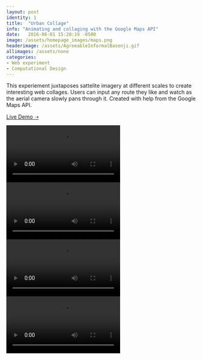 ```yaml
---
layout: post
identity: 1
title:  "Urban Collage"
info: "Animating and collaging with the Google Maps API"
date:   2016-06-01 15:20:19 -0500
image: /assets/homepage_images/maps.png
headerimage: /assets/AgreeableInformalBasenji.gif
allimages: /assets/none
categories:
- Web experiment
- Computational Design
---
```


This experiement juxtaposes sattelite imagery at different scales to create interesting web collages. Users can input any route they like and watch as the aerial camera slowly pans through it. Created with help from the Google Maps API. 

<a href="/assets/irel/collage/collagedemo.html" target="_blank" class="bigbutton">Live Demo ➝</a>

<div>
  <video autoPlay loop>
    <source src="/assets/video/maps/1.mp4" type="video/mp4"/>
  </video>
</div>

<div>
  <video autoPlay loop>
    <source src="/assets/video/maps/tes.mp4" type="video/mp4"/>
  </video>
</div>

<div>
  <video autoPlay loop>
    <source src="/assets/video/maps/3.mp4" type="video/mp4"/>
  </video>
</div>

<div>
  <video autoPlay loop>
    <source src="/assets/video/maps/bes.mp4" type="video/mp4"/>
  </video>
</div>





